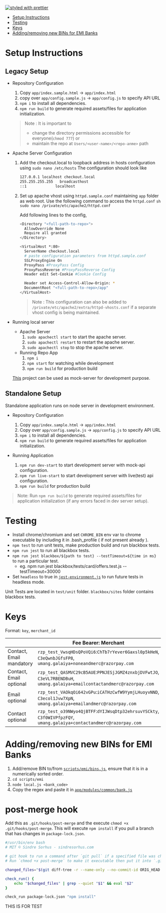 [![styled with prettier](https://img.shields.io/badge/styled_with-prettier-ff69b4.svg)](https://github.com/prettier/prettier)

- [Setup Instructions](#setup-instructions)
- [Testing](#testing)
- [Keys](#keys)
- [Adding/removing new BINs for EMI Banks](#adding/removing-new-bins-for-emi-banks)

# Setup Instructions

## Legacy Setup

- Repository Configuration

  1. Copy `app/index.sample.html` -> `app/index.html`
  1. copy over `app/config.sample.js` -> `app/config.js` to specify API URL
  1. `npm i` to install all dependencies.
  1. `npm run build` to generate required assets/files for application initialization.

  > Note : It is important to
  >
  > - change the directory permissions accessible for everyone(`chmod 777`)
  >   or
  > - maintain the repo at `Users/<user-name>/<repo-anme>` path

- Apache Server Configuration

  1.  Add the checkout.local to loopback address in hosts configuration using `sudo nano /etc/hosts`
      The configuration should look like
      ```sh
      127.0.0.1	localhost checkout.local
      255.255.255.255	broadcasthost
      ::1             localhost
      ```
  1.  Set up apache vhost using `httpd.sample.conf` maintaining `app` folder as web root.
      Use the following command to access the `httpd.conf`
      `sh sudo nano /private/etc/apache2/httpd.conf`

      Add following lines to the config,

      ```sh
      <Directory "<full-path-to-repo>">
        AllowOverride None
        Require all granted
      </Directory>

      <VirtualHost *:80>
        ServerName checkout.local
        # paste configuration parameters from httpd.sample.conf
        SSLProxyEngine On
        ProxyPass #ProxyPass Config
        ProxyPassReverse #ProxyPassReverse Config
        Header edit Set-Cookie #Cookie Config

        Header set Access-Control-Allow-Origin: *
        DocumentRoot "<full-path-to-repo>/app"
      </VirtualHost>
      ```

      > Note : This configuration can also be added to `/private/etc/apache2/extra/httpd-vhosts.conf` if a separate vhost config is being maintained.

- Running local server

  - Apache Server
    1. `sudo apachectl start` to start the apache server.
    1. `sudo apachectl restart` to restart the apache server.
    1. `sudo apachectl stop` to stop the apache server.
  - Running Repo App
    1. `npm i`
    1. `npm start` for watching while development
    1. `npm run build` for production build

  [This](https://github.com/razorpay/armory/tree/master/checkout-utils/mock-api) project can be used as mock-server for development purpose.

## Standalone Setup

Standalone application runs on node server in development environment.

- Repository Configuration

  1. Copy `app/index.sample.html` -> `app/index.html`
  1. Copy over `app/config.sample.js` -> `app/config.js` to specify API URL
  1. `npm i` to install all dependencies.
  1. `npm run build` to generate required assets/files for application initialization.

- Running Application

  1. `npm run dev-start` to start development server with mock-api configuration.
  1. `npm run live-start` to start development server with live(test) api configuration.
  1. `npm run build` for production build

> Note: Run `npm run build` to generate required assets/files for application initialization (if any errors faced in dev server setup).

# Testing

- Install chrome/chromium and set `CHROME_BIN` env var to chrome executable by including it in .bash_profile ( if not present already ).
- `npm test` to run unit tests, make production build and run blackbox tests.
- `npm run jest` to run all blackbox tests.
- `npm run jest blackbox/${path to test} --testTimeout=${time in ms}` to run a particular test.
  - eg. npm run jest blackbox/tests/card/offers.test.js --testTimeout=30000
- Set `headless` to true in [`jest-environment.js`](blackbox/jest-environment.js) to run future tests in headless mode.

Unit Tests are located in `test/unit` folder. `blackbox/sites` folder contains blackbox tests.

# Keys

Format: `key`, `merchant_id`

|                          | Fee Bearer: Merchant                                                                                                     | Fee Bearer: Customer                                                                                                     |
| ------------------------ | ------------------------------------------------------------------------------------------------------------------------ | ------------------------------------------------------------------------------------------------------------------------ |
| Contact, Email mandatory | `rzp_test_VwsqHDsQPoVQi6`:`ChTb7rYever6Gaxsl0p5kHeN`, `C3eQwnbJGfsFP8`, `umang.galaiya+noneandmerc@razorpay.com`         | `rzp_test_BlUXikp98tvz4X`:`2gMzaeeKghLaSAs14H88XDoE`, `C3eojP6wt8Eg6t`, `umang.galaiya+noneandcust@razorpay.com`         |
| Contact, Email optional  | `rzp_test_QASMVC29cB5AUE`:`PPNJESjJGMZ4znxbjDVFwtJO`, `C3eVL7RBENDBuH`, `umang.galaiya+emailcontactandmerc@razorpay.com` | `rzp_test_HgCXAu6Ope0ezo`:`9ltnZhFUbb5fY8YRQzWofFXO`, `C3erKWTHygzR3Q`, `umang.galaiya+emailcontactandcust@razorpay.com` |
| Email optional           | `rzp_test_VAOkqOi642vGPu`:`iCATHzCwfW9YymjLHuoyvNND`, `C3ecol1Jvw7XpN`, `umang.galaiya+emailandmerc@razorpay.com`        | `rzp_test_rwcT7PeB3oKbmZ`:`KnyaaoZnQ1QtMwPLohpqYU3m`, `C3eyAbbHaNI4r8`, `umang.galaiya+emailandcust@razorpay.com`        |
| Contact optional         | `rzp_test_o39NWyo4QjBTFF`:`dYIJWsqDtp32ehrsuvYSCkty`, `C3f0WIVPfpzFQY`, `umang.galaiya+contactandmerc@razorpay.com`      | `rzp_test_w8HHg0qnClyj31`:`xtKzDTnkBpUXQVucKBHNhjAJ`, `C3f2I0QjbSUDjU`, `umang.galaiya+contactandcust@razorpay.com`      |

# Adding/removing new BINs for EMI Banks

1. Add/remove BIN to/from [`scripts/emi/bins.js`](scripts/emi/bins.js), ensure that it is in a numerically sorted order.
2. `cd scripts/emi`
3. `node local.js <bank_code>`
4. Copy the regex and paste it in [`app/modules/common/bank.js`](app/modules/common/bank.js)

# post-merge hook

Add this as `.git/hooks/post-merge` and the execute `chmod +x .git/hooks/post-merge`. This will execute `npm install` if you pull a branch that has changes in `package-lock.json`.

```sh
#/usr/bin/env bash
# MIT © Sindre Sorhus - sindresorhus.com

# git hook to run a command after `git pull` if a specified file was changed
# Run `chmod +x post-merge` to make it executable then put it into `.git/hooks/`.

changed_files="$(git diff-tree -r --name-only --no-commit-id ORIG_HEAD HEAD)"

check_run() {
	echo "$changed_files" | grep --quiet "$1" && eval "$2"
}

check_run package-lock.json "npm install"
```

THIS IS FOR TEST
